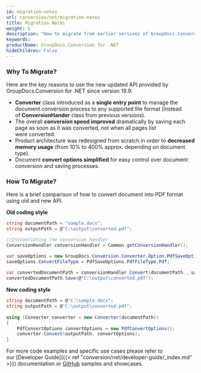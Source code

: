 ```yaml
---
id: migration-notes
url: conversion/net/migration-notes
title: Migration Notes
weight: 5
description: "How to migrate from earlier versions of GroupDocs.Conversion for .NET"
keywords: 
productName: GroupDocs.Conversion for .NET
hideChildren: False
---
```

### Why To Migrate?
  
Here are the key reasons to use the new updated API provided by GroupDocs.Conversion for .NET since version 19.9:

*   **Converter** class introduced as a **single entry point** to manage the document conversion process to any supported file format (instead of **ConversionHander** class from previous versions). 
*   The overall **conversion speed improved** dramatically by saving each page as soon as it was converted, not when all pages list were converted.
*   Product architecture was redesigned from scratch in order to **decreased memory usage** (from 10% to 400% approx. depending on document type).
*   Document **convert options simplified** for easy control over document conversion and saving processes.  
    

### How To Migrate?

Here is a brief comparison of how to convert document into PDF format using old and new API.  

**Old coding style**

```csharp
string documentPath = "sample.docx";
string outputPath = @"C:\output\converted.pdf";

//Instantiating the conversion handler
ConversionHandler conversionHandler = Common.getConversionHandler();

var saveOptions = new GroupDocs.Conversion.Converter.Option.PdfSaveOptions();
saveOptions.ConvertFileType = PdfSaveOptions.PdfFileType.Pdf;
 
var convertedDocumentPath = conversionHandler.Convert(documentPath , saveOptions);
convertedDocumentPath.Save(@"C:\output\converted.pdf");
```

**New coding style**

```csharp
string documentPath = @"C:\sample.docx"; 
string outputPath = @"C:\output\converted.pdf";
 
using (Converter converter = new Converter(documentPath))
{
    PdfConvertOptions convertOptions = new PdfConvertOptions();
    converter.Convert(outputPath, convertOptions);
}
```

For more code examples and specific use cases please refer to our [Developer Guide]({{< ref "conversion/net/developer-guide/_index.md" >}}) documentation or [GitHub](https://github.com/groupdocs-conversion/GroupDocs.Conversion-for-.NET) samples and showcases.
